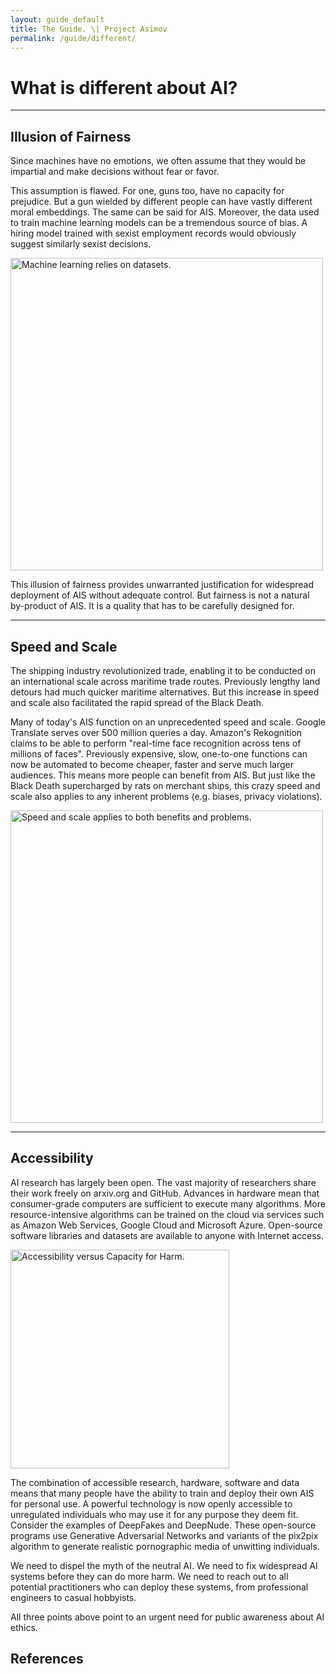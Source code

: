 ```yaml
---
layout: guide_default
title: The Guide. \| Project Asimov
permalink: /guide/different/
---
```


# What is different about AI?

---

## Illusion of Fairness

Since machines have no emotions, we often assume that they would be impartial and make decisions without fear or favor.

This assumption is flawed. For one, guns too, have no capacity for prejudice. But a gun wielded by different people can have vastly different moral embeddings. The same can be said for AIS. Moreover, the data used to train machine learning models can be a tremendous source of bias. A hiring model trained with sexist employment records would obviously suggest similarly sexist decisions.

<div>
<img class="comic" width="500px" src="{{ "/assets/guide/comics/illusion_inverted.png" | relative_url }}" title="Maybe you need to dress and walk more confidently." alt="Machine learning relies on datasets.">
</div>

This illusion of fairness provides unwarranted justification for widespread deployment of AIS without adequate control. But fairness is not a natural by-product of AIS. It is a quality that has to be carefully designed for.

---

## Speed and Scale

The shipping industry revolutionized trade, enabling it to be conducted on an international scale across maritime trade routes. Previously lengthy land detours had much quicker maritime alternatives. But this increase in speed and scale also facilitated the rapid spread of the Black Death.

Many of today's AIS function on an unprecedented speed and scale. Google Translate serves over 500 million queries a day. Amazon's Rekognition claims to be able to perform "real-time face recognition across tens of millions of faces". Previously expensive, slow, one-to-one functions can now be automated to become cheaper, faster and serve much larger audiences. This means more people can benefit from AIS. But just like the Black Death supercharged by rats on merchant ships, this crazy speed and scale also applies to any inherent problems (e.g. biases, privacy violations).

<div>
<img class="comic" width="500px" src="{{ "/assets/guide/comics/scale_inverted.png" | relative_url }}" title="It's a Rock Fact!" alt="Speed and scale applies to both benefits and problems.">
</div>

---

## Accessibility

AI research has largely been open. The vast majority of researchers share their work freely on arxiv.org and GitHub. Advances in hardware mean that consumer-grade computers are sufficient to execute many algorithms. More resource-intensive algorithms can be trained on the cloud via services such as Amazon Web Services, Google Cloud and Microsoft Azure. Open-source software libraries and datasets are available to anyone with Internet access.

<div>
<img class="comic" width="350px" src="{{ "/assets/guide/comics/accessibility_inverted.png" | relative_url }}" title="The axes are probably on logarithmic scales." alt="Accessibility versus Capacity for Harm.">
</div>

The combination of accessible research, hardware, software and data means that many people have the ability to train and deploy their own AIS for personal use. A powerful technology is now openly accessible to unregulated individuals who may use it for any purpose they deem fit. Consider the examples of DeepFakes and DeepNude. These open-source programs use Generative Adversarial Networks and variants of the pix2pix algorithm to generate realistic pornographic media of unwitting individuals.

<div class="box-red">
  <p>
    We need to dispel the myth of the neutral AI. We need to fix widespread AI systems before they can do more harm. We need to reach out to all potential practitioners who can deploy these systems, from professional engineers to casual hobbyists.
  </p>
  <p class="emph">
  	All three points above point to an urgent need for public awareness about AI ethics.
  </p>
</div>

<tofro prevtext="Basics" prevlink="../basics/" nexttext="The Most Important Question" nextlink="../the_question/"></tofro>

## References

<dt-bibliography></dt-bibliography>

<script type="text/bibliography">

@book{eubanks2018automating,
  title={Automating inequality: How high-tech tools profile, police, and punish the poor},
  author={Eubanks, Virginia},
  year={2018},
  publisher={St. Martin's Press}
}

@article{citron2007technological,
  title={Technological due process},
  author={Citron, Danielle Keats},
  journal={Wash. UL Rev.},
  volume={85},
  pages={1249},
  year={2007},
  publisher={HeinOnline}
}

@article{skitka2000automation,
  title={Automation bias and errors: are crews better than individuals?},
  author={Skitka, Linda J and Mosier, Kathleen L and Burdick, Mark and Rosenblatt, Bonnie},
  journal={The International journal of aviation psychology},
  volume={10},
  number={1},
  pages={85--97},
  year={2000},
  publisher={Taylor \& Francis}
}

@inproceedings{selbst2019fairness,
  title={Fairness and abstraction in sociotechnical systems},
  author={Selbst, Andrew D and Boyd, Danah and Friedler, Sorelle A and Venkatasubramanian, Suresh and Vertesi, Janet},
  booktitle={Proceedings of the Conference on Fairness, Accountability, and Transparency},
  pages={59--68},
  year={2019},
  organization={ACM}
}
